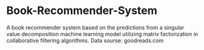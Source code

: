 # Book-Recommender-System
A book recommender system based on the predictions from a singular value decomposition machine learning model utilizing matrix factorization in collaborative filtering algorithms. Data sourse: goodreads.com
